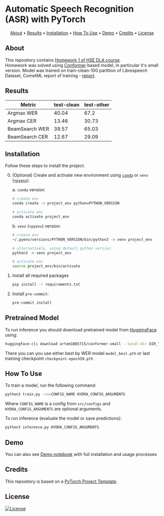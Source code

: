 # Automatic Speech Recognition (ASR) with PyTorch

<p align="center">
  <a href="#about">About</a> •
  <a href="#results">Results</a> •
  <a href="#installation">Installation</a> •
  <a href="#how-to-use">How To Use</a> •
  <a href="#demo">Demo</a> •
  <a href="#credits">Credits</a> •
  <a href="#license">License</a>
</p>

## About

This repository contains [Homework 1 of HSE DLA course](https://github.com/markovka17/dla/tree/2025/hw1_asr). \
Homework was solved using [Conformer](https://arxiv.org/abs/2005.08100) based model, in particular it's small version. Model was trained on train-clean-100 partition of Librespeech Dataset, CometML report of training - [report](https://www.comet.com/7embl4/asr/kxhxqnlx3j5wfg88knvolztgfuhxt6s6?&prevPath=%2F7embl4%2Fasr%2Fview%2Fnew%2Fpanels).

## Results
Metric         | test-clean | test-other
---------------|------------|-------------
Argmax WER     |    40.04   |    67.2    
Argmax CER     |    13.46   |    30.73
BeamSearch WER |    39.57   |    65.03
BeamSearch CER |    12.67   |    29.09

## Installation

Follow these steps to install the project:

0. (Optional) Create and activate new environment using [`conda`](https://conda.io/projects/conda/en/latest/user-guide/getting-started.html) or `venv` ([`+pyenv`](https://github.com/pyenv/pyenv)).

   a. `conda` version:

   ```bash
   # create env
   conda create -n project_env python=PYTHON_VERSION

   # activate env
   conda activate project_env
   ```

   b. `venv` (`+pyenv`) version:

   ```bash
   # create env
   ~/.pyenv/versions/PYTHON_VERSION/bin/python3 -m venv project_env

   # alternatively, using default python version
   python3 -m venv project_env

   # activate env
   source project_env/bin/activate
   ```

1. Install all required packages

   ```bash
   pip install -r requirements.txt
   ```

2. Install `pre-commit`:
   ```bash
   pre-commit install
   ```

## Pretrained Model

To run inference you should download pretrained model from [HuggingFace](https://huggingface.co/artem1085715/conformer-small) using:

```bash
huggingface-cli download artem1085715/conformer-small --local-dir DIR_TO_SAVE_MODEL
```

There you can you use either best by WER model `model_best.pth` or last training checkpoint `checkpoint-epoch50.pth`

## How To Use

To train a model, run the following command:

```bash
python3 train.py -cn=CONFIG_NAME HYDRA_CONFIG_ARGUMENTS
```

Where `CONFIG_NAME` is a config from `src/configs` and `HYDRA_CONFIG_ARGUMENTS` are optional arguments.

To run inference (evaluate the model or save predictions):

```bash
python3 inference.py HYDRA_CONFIG_ARGUMENTS
```

## Demo

You can also see [Demo notebook](https://github.com/7embl4/asr/blob/main/notebooks/demo.ipynb) with full installation and usage processes

## Credits

This repository is based on a [PyTorch Project Template](https://github.com/Blinorot/pytorch_project_template).

## License

[![License](https://img.shields.io/badge/license-MIT-blue.svg)](/LICENSE)
